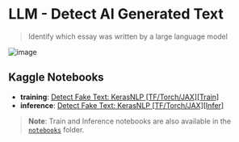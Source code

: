 # LLM - Detect AI Generated Text
> Identify which essay was written by a large language model
> 
![image](https://github.com/awsaf49/detect-fake-text/assets/36858976/b365f6ef-ef01-49ac-af7f-0bc2ca3ba835)


## Kaggle Notebooks
* **training**: [Detect Fake Text: KerasNLP [TF/Torch/JAX][Train]](https://www.kaggle.com/code/awsaf49/detect-fake-text-kerasnlp-tf-torch-jax-train)
* **inference**: [Detect Fake Text: KerasNLP [TF/Torch/JAX][Infer]](https://www.kaggle.com/code/awsaf49/detect-fake-text-kerasnlp-tf-torch-jax-infer)

> **Note**: Train and Inference notebooks are also available in the [`notebooks`](/notebooks/) folder.
